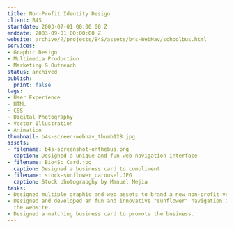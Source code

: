 ```yaml
---
title: Non-Profit Identity Design
client: B4S
startdate: 2003-07-01 00:00:00 Z
enddate: 2003-09-01 00:00:00 Z
website: archive/?/projects/B4S/assets/b4s-WebNav/schoolbus.html
services:
- Graphic Design
- Multimedia Production
- Marketing & Outreach
status: archived
publish:
  print: false
tags:
- User Experience
- HTML
- CSS
- Digital Photography
- Vector Illustration
- Animation
thumbnail: b4s-screen-webnav_thumb128.jpg
assets:
- filename: b4s-screenshot-onthebus.png
  caption: Designed a unique and fun web navigation interface
- filename: Bio4Sc_Card.jpg
  caption: Designed a business card to compliment
- filename: stock-sunflower_carousel.JPG
  caption: Stock photograpghy by Manuel Mejia
tasks:
- Designed multiple graphic and web assets to brand a new non-profit venture.
- Designed and developed an fun and innovative "sunflower" navigation interface for
  the website.
- Designed a matching business card to promote the business.
---
```


